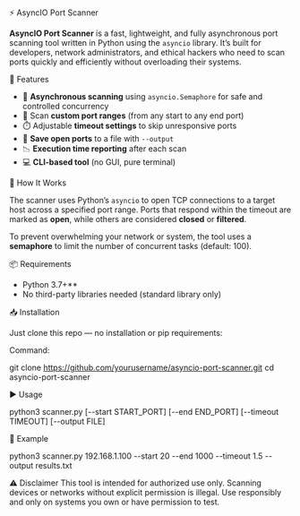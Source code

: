 ⚡ AsyncIO Port Scanner

**AsyncIO Port Scanner** is a fast, lightweight, and fully asynchronous port scanning tool written in Python using the `asyncio` library. It’s built for developers, network administrators, and ethical hackers who need to scan ports quickly and efficiently without overloading their systems.

🚀 Features

- 🔄 **Asynchronous scanning** using `asyncio.Semaphore` for safe and controlled concurrency
- 🎯 Scan **custom port ranges** (from any start to any end port)
- ⏱️ Adjustable **timeout settings** to skip unresponsive ports
- 📂 **Save open ports** to a file with `--output`
- 📉 **Execution time reporting** after each scan
- 💻 **CLI-based tool** (no GUI, pure terminal)

🧠 How It Works

The scanner uses Python’s `asyncio` to open TCP connections to a target host across a specified port range. Ports that respond within the timeout are marked as **open**, while others are considered **closed** or **filtered**.

To prevent overwhelming your network or system, the tool uses a **semaphore** to limit the number of concurrent tasks (default: 100).

📦 Requirements

- Python 3.7+**
- No third-party libraries needed (standard library only)

📥 Installation

Just clone this repo — no installation or pip requirements:

Command:

git clone https://github.com/yourusername/asyncio-port-scanner.git
cd asyncio-port-scanner

▶️ Usage

python3 scanner.py <target> [--start START_PORT] [--end END_PORT] [--timeout TIMEOUT] [--output FILE]

🧪 Example

python3 scanner.py 192.168.1.100 --start 20 --end 1000 --timeout 1.5 --output results.txt

⚠️ Disclaimer
This tool is intended for authorized use only. Scanning devices or networks without explicit permission is illegal. Use responsibly and only on systems you own or have permission to test.
